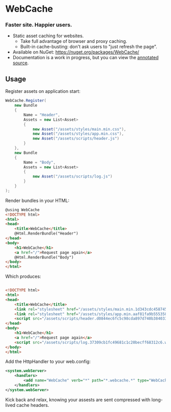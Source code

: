 # WebCache

### Faster site. Happier users.

- Static asset caching for websites.
	- Take full advantage of browser and proxy caching.
	- Built-in cache-busting: don't ask users to "just refresh the page".
- Available on NuGet: https://nuget.org/packages/WebCache/
- Documentation is a work in progress, but you can view the [annotated source](http://stajs.github.io/WebCache/docs/webcache.html).

## Usage

Register assets on application start:

```c#
WebCache.Register(
	new Bundle
	{
		Name = "Header",
		Assets = new List<Asset>
		{
			new Asset("/assets/styles/main.min.css"),
			new Asset("/assets/styles/app.min.css"),
			new Asset("/assets/scripts/header.js")
		}
	},
	new Bundle
	{
		Name = "Body",
		Assets = new List<Asset>
		{
			new Asset("/assets/scripts/log.js")
		}
	}
);
```

Render bundles in your HTML:

```html
@using WebCache
<!DOCTYPE html>
<html>
<head>
	<title>WebCache</title>
	@Html.RenderBundle("Header")
</head>
<body>
	<h1>WebCache</h1>
	<a href="/">Request page again</a>
	@Html.RenderBundle("Body")
</body>
</html>
```

Which produces:

```html

<!DOCTYPE html>
<html>
<head>
	<title>WebCache</title>
	<link rel="stylesheet" href="/assets/styles/main.min.1d343cdc458745e8b092421272c3acd2.webcache.css" />
	<link rel="stylesheet" href="/assets/styles/app.min.aaf81fa9b555358807d986b3b225a06b.webcache.css" />
	<script src="/assets/scripts/header.d0844ec6fc5c98cda897d740b3840337.webcache.js" /></script>
</head>
<body>
	<h1>WebCache</h1>
	<a href="/">Request page again</a>
	<script src="/assets/scripts/log.37309cb1fc49681c1c20becff68312c6.webcache.js" /></script>
</body>
</html>
```

Add the HttpHandler to your web.config:

```xml
<system.webServer>
	<handlers>
		<add name="WebCache" verb="*" path="*.webcache.*" type="WebCache.WebCacheHttpHandler" preCondition="managedHandler"/>
	</handlers>
</system.webServer>
```

Kick back and relax, knowing your assests are sent compressed with long-lived cache headers.
